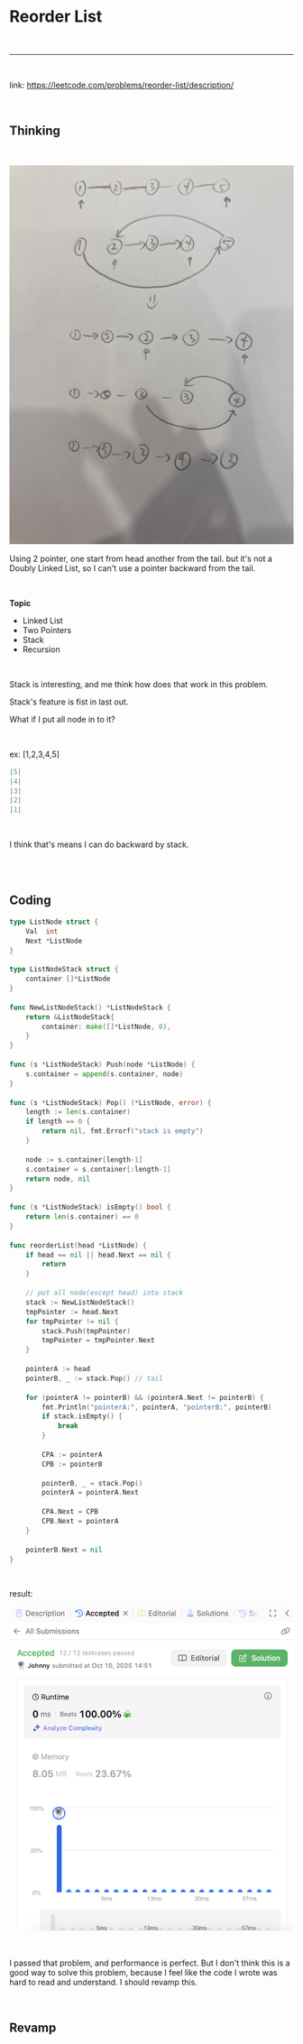# Reorder List

<br>

---

<br>

link: https://leetcode.com/problems/reorder-list/description/

<br>

## Thinking

<br>

![1.jpg](imgs/1.jpg)

Using 2 pointer, one start from head another from the tail. but it's not a Doubly Linked List, so I can't use a pointer backward from the tail.

<br>

**Topic**

* Linked List
* Two Pointers
* Stack
* Recursion

<br>

Stack is interesting, and me think how does that work in this problem.

Stack's feature is fist in last out.

What if I put all node in to it?

<br>

ex: [1,2,3,4,5]

```go
|5|
|4|
|3|
|2|
|1|
```

<br>

I think that's means I can do backward by stack.

<br>
<br>

## Coding

```go
type ListNode struct {
	Val  int
	Next *ListNode
}

type ListNodeStack struct {
	container []*ListNode
}

func NewListNodeStack() *ListNodeStack {
	return &ListNodeStack{
		container: make([]*ListNode, 0),
	}
}

func (s *ListNodeStack) Push(node *ListNode) {
	s.container = append(s.container, node)
}

func (s *ListNodeStack) Pop() (*ListNode, error) {
	length := len(s.container)
	if length == 0 {
		return nil, fmt.Errorf("stack is empty")
	}

	node := s.container[length-1]
	s.container = s.container[:length-1]
	return node, nil
}

func (s *ListNodeStack) isEmpty() bool {
	return len(s.container) == 0
}

func reorderList(head *ListNode) {
	if head == nil || head.Next == nil {
		return
	}

	// put all node(except head) into stack
	stack := NewListNodeStack()
	tmpPointer := head.Next
	for tmpPointer != nil {
		stack.Push(tmpPointer)
		tmpPointer = tmpPointer.Next
	}

	pointerA := head
	pointerB, _ := stack.Pop() // tail

	for (pointerA != pointerB) && (pointerA.Next != pointerB) {
		fmt.Println("pointerA:", pointerA, "pointerB:", pointerB)
		if stack.isEmpty() {
			break
		}

		CPA := pointerA
		CPB := pointerB

		pointerB, _ = stack.Pop()
		pointerA = pointerA.Next

		CPA.Next = CPB
		CPB.Next = pointerA
	}

	pointerB.Next = nil
}
```

<br>

result:

![2.png](imgs/2.png)

<br>

I passed that problem, and performance is perfect.
But I don't think this is a good way to solve this problem, because I feel like the code I wrote was hard to read and understand.
I should revamp this.

<br>

## Revamp

<br>

```go

```